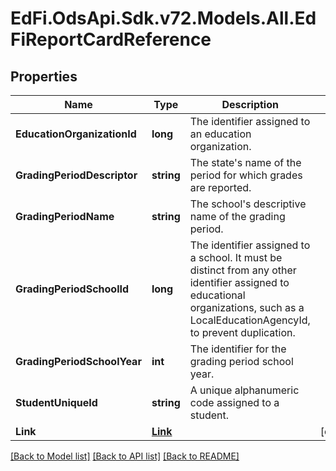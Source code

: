 # EdFi.OdsApi.Sdk.v72.Models.All.EdFiReportCardReference

## Properties

Name | Type | Description | Notes
------------ | ------------- | ------------- | -------------
**EducationOrganizationId** | **long** | The identifier assigned to an education organization. | 
**GradingPeriodDescriptor** | **string** | The state&#39;s name of the period for which grades are reported. | 
**GradingPeriodName** | **string** | The school&#39;s descriptive name of the grading period. | 
**GradingPeriodSchoolId** | **long** | The identifier assigned to a school. It must be distinct from any other identifier assigned to educational organizations, such as a LocalEducationAgencyId, to prevent duplication. | 
**GradingPeriodSchoolYear** | **int** | The identifier for the grading period school year. | 
**StudentUniqueId** | **string** | A unique alphanumeric code assigned to a student. | 
**Link** | [**Link**](Link.md) |  | [optional] 

[[Back to Model list]](../../README.md#documentation-for-models) [[Back to API list]](../../README.md#documentation-for-api-endpoints) [[Back to README]](../../README.md)

